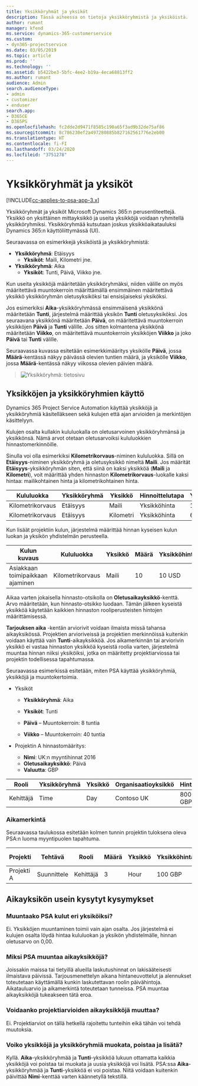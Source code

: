 ```yaml
---
title: Yksikköryhmät ja yksiköt
description: Tässä aiheessa on tietoja yksikköryhmistä ja yksiköistä.
author: rumant
manager: kfend
ms.service: dynamics-365-customerservice
ms.custom:
- dyn365-projectservice
ms.date: 03/05/2019
ms.topic: article
ms.prod: ''
ms.technology: ''
ms.assetid: b5422be3-5bfc-4ee2-b19a-4eca68813ff2
ms.author: rumant
audience: Admin
search.audienceType:
- admin
- customizer
- enduser
search.app:
- D365CE
- D365PS
ms.openlocfilehash: fc2dde2d9471f8585c190a65f3ad9b32de75af86
ms.sourcegitcommit: 8c786230ef2a497280885b827162561776e2eb00
ms.translationtype: HT
ms.contentlocale: fi-FI
ms.lasthandoff: 03/24/2020
ms.locfileid: "3751278"
---
```

# <a name="unit-groups-and-units"></a>Yksikköryhmät ja yksiköt

[!INCLUDE[cc-applies-to-psa-app-3.x](../includes/cc-applies-to-psa-app-3x.md)]

Yksikköryhmät ja yksiköt Microsoft Dynamics 365:n perusentiteettejä. Yksikkö on yksittäinen mittayksikkö ja useita yksikköjä voidaan ryhmitellä yksikköryhmiksi. Yksikköryhmää kutsutaan joskus yksikköaikatauluksi Dynamics 365:n käyttöliittymässä (UI). 

Seuraavassa on esimerkkejä yksiköistä ja yksikköryhmistä:
 
- **Yksikköryhmä**: Etäisyys 
    - **Yksiköt**: Maili, Kilometri jne.
- **Yksikköryhmä**: Aika
    - **Yksiköt**: Tunti, Päivä, Viikko jne. 

Kun useita yksikköjä määritetään yksikköryhmäksi, niiden välille on myös määritettävä muuntokerroin määrittämällä ensimmäinen määritettävä yksikkö yksikköryhmän oletusyksiköksi tai ensisijaiseksi yksiköksi. 

Jos esimerkiksi **Aika**-yksikköryhmässä ensimmäisenä yksikkönä määritetään **Tunti**, järjestelmä määrittää yksikön **Tunti** oletusyksiköksi. Jos seuraavana yksikkönä määritetään **Päivä**, on määritettävä muuntokerroin yksikköjen **Päivä** ja **Tunti** välille. Jos sitten kolmantena yksikkönä määritetään **Viikko**, on määritettävä muuntokerroin yksikköjen **Viikko** ja joko **Päivä** tai **Tunti** välille. 

Seuraavassa kuvassa esitetään esimerkkimääritys yksikölle **Päivä**, jossa **Määrä**-kentässä näkyy päivässä olevien tuntien määrä, ja yksikölle **Viikko**, jossa **Määrä**-kentässä näkyy viikossa olevien päivien määrä.

> ![Yksikköryhmä: tietosivu](media/advanced-2.png)

## <a name="using-units-and-unit-groups"></a>Yksikköjen ja yksikköryhmien käyttö

Dynamics 365 Project Service Automation käyttää yksikköjä ja yksikköryhmiä käsitelläkseen sekä kulujen että ajan arvioiden ja merkintöjen käsittelyyn. 

Kulujen osalta kullakin kululuokalla on oletusarvoinen yksikköryhmänsä ja yksikkönsä. Nämä arvot otetaan oletusarvoiksi kululuokkien hinnastomerkinnöille. 

Sinulla voi olla esimerkiksi **Kilometrikorvaus**-niminen kululuokka. Sillä on **Etäisyys**-niminen yksikköryhmä ja oletusyksikkö nimeltä **Maili**. Jos määrität **Etäisyys**-yksikköryhmän siten, että siinä on kaksi yksikköä (**Maili** ja **Kilometri**), voit määrittää yhden hinnaston **Kilometrikorvaus**-luokalle kaksi hintaa: mailikohtainen hinta ja kilometrikohtainen hinta.

| Kululuokka  | Yksikköryhmä  | Yksikkö      | Hinnoittelutapa  | Yksikköhinta  |
|-------------------|---------------|-----------|-------------------|-------------------|
| Kilometrikorvaus           | Etäisyys      | Maili      | Yksikköhinta    | 10 USD            |
| Kilometrikorvaus           | Etäisyys      | Kilometri | Yksikköhinta    |  6 USD            |

Kun lisäät projektiin kulun, järjestelmä määrittää hinnan kyseisen kulun luokan ja yksikön yhdistelmän perusteella. 

| Kulun kuvaus        | Kululuokka  | Yksikkö  | Määrä  | Yksikköhinta   |
|----------------------------|---------------------|-------|-----------|----------------|
| Asiakkaan toimipaikkaan ajaminen | Kilometrikorvaus             | Maili  | 10        | 10 USD         |

Aikaa varten jokaisella hinnasto-otsikolla on **Oletusaikayksikkö**-kenttä. Arvo määritetään, kun hinnasto-otsikko luodaan. Tämän jälkeen kyseistä yksikköä käytetään kaikkien hinnaston rooliperusteisten hintojen määrittämisessä.

**Tarjouksen aika** -kentän arviorivit voidaan ilmaista missä tahansa aikayksikössä. Projektien arvioriveissä ja projektien merkinnöissä kuitenkin voidaan käyttää vain **Tunti**-aikayksikköä. Jos aikamerkinnän tai arviorivin yksikkö ei vastaa hinnaston yksikköä kyseistä roolia varten, järjestelmä muuntaa hinnan niiksi yksiköiksi, jotka on määritetty projektiarviossa tai projektin todellisessa tapahtumassa.

Seuraavassa esimerkissä esitetään, miten PSA käyttää yksikköryhmiä, yksikköjä ja muuntokertoimia.
- Yksiköt

   - **Yksikköryhmä**: Aika 
   - **Yksiköt**: Tunti 
    
    - **Päivä** – Muuntokerroin: 8 tuntia       
    - **Viikko** – Muuntokerroin: 40 tuntia  
        
- Projektin A hinnastomääritys:

    - **Nimi**: UK:n myyntihinnat 2016 
    - **Oletusaikayksikkö**: Päivä 
    - **Valuutta**: GBP

| Rooli      | Yksikköryhmä | Yksikkö | Organisaatioyksikkö | Hinta   |
|-----------|------------|------|---------------------|---------|
| Kehittäjä | Time       | Day  | Contoso UK          | 800 GBP |

### <a name="time-entry"></a>Aikamerkintä

Seuraavassa taulukossa esitetään kolmen tunnin projektin tuloksena oleva PSA:n luoma myyntipuolen tapahtuma.


| Projekti   | Tehtävä    | Rooli      | Määrä | Yksikkö  | Yksikköhinta | Laskuttamattoman myynnin summa |
|-----------|---------|-----------|----------|-------|------------|-----------------------|
| Projekti A | Suunnittele  | Kehittäjä | 3        | Hour  | 100 GBP    | 300 GBP               |

## <a name="time-unit-faq"></a>Aikayksikön usein kysytyt kysymykset

### <a name="does-psa-convert-to-different-units-in-the-case-of-expenses"></a>Muuntaako PSA kulut eri yksiköiksi?
Ei. Yksikköjen muuntaminen toimii vain ajan osalta. Jos järjestelmä ei kulujen osalta löydä hintaa kululuokan ja yksikön yhdistelmälle, hinnan oletusarvo on 0,00.

### <a name="why-does-psa-convert-time-units"></a>Miksi PSA muuntaa aikayksikköjä?
Joissakin maissa tai tietyillä alueilla laskutushinnat on lakisääteisesti ilmaistava päivissä. Tarjousmenettelyn aikana hintaneuvottelut ja alennukset toteutetaan käyttämällä kunkin laskutettavan roolin päivähintoja. Aikatauluarvio ja aikamerkintä toteutetaan tunneissa. PSA muuntaa aikayksikköjä tukeakseen tätä eroa.

### <a name="can-time-units-be-changed-on-project-estimates"></a>Voidaanko projektiarvioiden aikayksikköjä muuttaa?
Ei. Projektiarviot on tällä hetkellä rajoitettu tunteihin eikä tähän voi tehdä muutoksia.

### <a name="can-units-and-unit-groups-be-edited-deleted-and-added"></a>Voiko yksikköjä ja yksikköryhmiä muokata, poistaa ja lisätä?
Kyllä. **Aika**-yksikköryhmää ja **Tunti**-yksikköä lukuun ottamatta kaikkia yksikköjä voi poistaa tai muokata ja uusia yksikköjä voi lisätä. PSA:ssa **Aika**-yksikköryhmää ja **Tunti**-yksikköä ei voi poistaa. Niitä voidaan kuitenkin päivittää **Nimi**-kenttää varten käännetyllä tekstillä.
